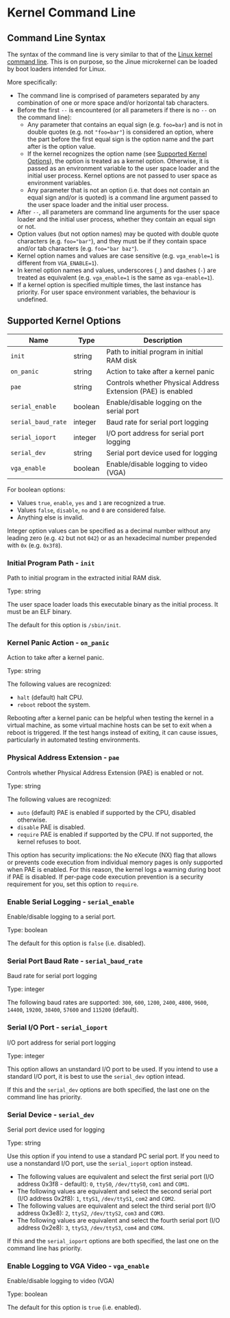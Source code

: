 # Kernel Command Line

## Command Line Syntax

The syntax of the command line is very similar to that of the
[Linux kernel command line](https://github.com/torvalds/linux/blob/master/Documentation/admin-guide/kernel-parameters.rst).
This is on purpose, so the Jinue microkernel can be loaded by boot loaders
intended for Linux.

More specifically:

* The command line is comprised of parameters separated by any combination of
one or more space and/or horizontal tab characters.
* Before the first `--` is encountered (or all parameters if there is no `--` on
the command line):
    * Any parameter that contains an equal sign (e.g. `foo=bar`) and is not
      in double quotes (e.g. not `"foo=bar"`) is considered an option, where the
      part before the first equal sign is the option name and the part after is
      the option value.
    * If the kernel recognizes the option name (see
      [Supported Kernel Options](#supported-kernel-options)), the option is
      treated as a kernel option. Otherwise, it is passed as an environment
      variable to the user space loader and the initial user process. Kernel
      options are not passed to user space as environment variables.
    * Any parameter that is not an option (i.e. that does not contain an equal
      sign and/or is quoted) is a command line argument passed to the user space
      loader and the initial user process.
* After `--`, all parameters are command line arguments for the user space
loader and the initial user process, whether they contain an equal sign or not.
* Option values (but not option names) may be quoted with double quote
characters (e.g. `foo="bar"`), and they must be if they contain space and/or tab
characters (e.g. `foo="bar baz"`).
* Kernel option names and values are case sensitive (e.g. `vga_enable=1` is
different from `VGA_ENABLE=1`).
* In kernel option names and values, underscores (`_`) and dashes (`-`) are
  treated as equivalent (e.g. `vga_enable=1` is the same as `vga-enable=1`).
* If a kernel option is specified multiple times, the last instance has priority.
For user space environment variables, the behaviour is undefined.

## Supported Kernel Options

| Name                | Type    | Description                                                  |
|---------------------|---------|--------------------------------------------------------------|
| `init`              | string  | Path to initial program in initial RAM disk                  |
| `on_panic`          | string  | Action to take after a kernel panic                          |
| `pae`               | string  | Controls whether Physical Address Extension (PAE) is enabled |
| `serial_enable`     | boolean | Enable/disable logging on the serial port                    |
| `serial_baud_rate`  | integer | Baud rate for serial port logging                            |
| `serial_ioport`     | integer | I/O port address for serial port logging                     |
| `serial_dev`        | string  | Serial port device used for logging                          |
| `vga_enable`        | boolean | Enable/disable logging to video (VGA)                        |

For boolean options:

* Values `true`, `enable`, `yes` and `1` are recognized a true.
* Values `false`, `disable`, `no` and `0` are considered false.
* Anything else is invalid.

Integer option values can be specified as a decimal number without any leading
zero (e.g. `42` but not `042`) or as an hexadecimal number prepended with `0x`
(e.g. `0x3f8`).

### Initial Program Path - `init`

Path to initial program in the extracted initial RAM disk.

Type: string

The user space loader loads this executable binary as the initial process. It
must be an ELF binary.

The default for this option is `/sbin/init`.

### Kernel Panic Action - `on_panic`

Action to take after a kernel panic.

Type: string

The following values are recognized:

* `halt` (default) halt CPU.
* `reboot` reboot the system.

Rebooting after a kernel panic can be helpful when testing the kernel in a virtual
machine, as some virtual machine hosts can be set to exit when a reboot is triggered.
If the test hangs instead of exiting, it can cause issues, particularly in automated
testing environments.

### Physical Address Extension - `pae`

Controls whether Physical Address Extension (PAE) is enabled or not.

Type: string

The following values are recognized:

* `auto` (default) PAE is enabled if supported by the CPU, disabled otherwise.
* `disable` PAE is disabled.
* `require` PAE is enabled if supported by the CPU. If not supported, the kernel
  refuses to boot.

This option has security implications: the No eXecute (NX) flag that allows or
prevents code execution from individual memory pages is only supported when PAE
is enabled. For this reason, the kernel logs a warning during boot if PAE is
disabled. If per-page code execution prevention is a security requirement for
you, set this option to `require`.

### Enable Serial Logging - `serial_enable`

Enable/disable logging to a serial port.

Type: boolean

The default for this option is `false` (i.e. disabled).

### Serial Port Baud Rate - `serial_baud_rate`

Baud rate for serial port logging

Type: integer

The following baud rates are supported: `300`, `600`, `1200`, `2400`, `4800`,
`9600`, `14400`, `19200`, `38400`, `57600` and `115200` (default).

### Serial I/O Port - `serial_ioport`

I/O port address for serial port logging

Type: integer

This option allows an unstandard I/O port to be used. If you intend to use a
standard I/O port, it is best to use the `serial_dev` option intead.

If this and the `serial_dev` options are both specified, the last one on the
command line has priority.

### Serial Device - `serial_dev`

Serial port device used for logging 

Type: string 

Use this option if you intend to use a standard PC serial port. If you need to
use a nonstandard I/O port, use the `serial_ioport` option instead.

* The following values are equivalent and select the first serial port (I/O
  address 0x3f8 - default): `0`, `ttyS0`, `/dev/ttyS0`, `com1` and `COM1`.
* The following values are equivalent and select the second serial port (I/O
  address 0x2f8): `1`, `ttyS1`, `/dev/ttyS1`, `com2` and `COM2`.
* The following values are equivalent and select the third serial port (I/O
  address 0x3e8): `2`, `ttyS2`, `/dev/ttyS2`, `com3` and `COM3`.
* The following values are equivalent and select the fourth serial port (I/O
  address 0x2e8): `3`, `ttyS3`, `/dev/ttyS3`, `com4` and `COM4`.

If this and the `serial_ioport` options are both specified, the last one on the
command line has priority.

### Enable Logging to VGA Video - `vga_enable`

Enable/disable logging to video (VGA)

Type: boolean

The default for this option is `true` (i.e. enabled).
